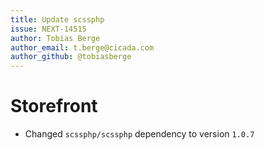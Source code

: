 ```yaml
---
title: Update scssphp
issue: NEXT-14515
author: Tobias Berge
author_email: t.berge@cicada.com 
author_github: @tobiasberge
---
```

# Storefront
* Changed `scssphp/scssphp` dependency to version `1.0.7`
